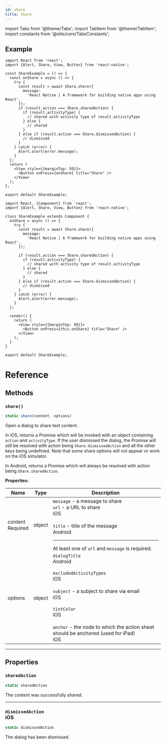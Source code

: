 ```yaml
---
id: share
title: Share
---
```


import Tabs from '@theme/Tabs'; import TabItem from '@theme/TabItem'; import constants from '@site/core/TabsConstants';

## Example

<Tabs groupId="syntax" defaultValue={constants.defaultSyntax} values={constants.syntax}>
<TabItem value="functional">

```SnackPlayer name=Function%20Component%20Example&supportedPlatforms=ios,android
import React from 'react';
import {Alert, Share, View, Button} from 'react-native';

const ShareExample = () => {
  const onShare = async () => {
    try {
      const result = await Share.share({
        message:
          'React Native | A framework for building native apps using React',
      });
      if (result.action === Share.sharedAction) {
        if (result.activityType) {
          // shared with activity type of result.activityType
        } else {
          // shared
        }
      } else if (result.action === Share.dismissedAction) {
        // dismissed
      }
    } catch (error) {
      Alert.alert(error.message);
    }
  };
  return (
    <View style={{marginTop: 50}}>
      <Button onPress={onShare} title="Share" />
    </View>
  );
};

export default ShareExample;
```

</TabItem>
<TabItem value="classical">

```SnackPlayer name=Class%20Component%20Example&supportedPlatforms=ios,android
import React, {Component} from 'react';
import {Alert, Share, View, Button} from 'react-native';

class ShareExample extends Component {
  onShare = async () => {
    try {
      const result = await Share.share({
        message:
          'React Native | A framework for building native apps using React',
      });

      if (result.action === Share.sharedAction) {
        if (result.activityType) {
          // shared with activity type of result.activityType
        } else {
          // shared
        }
      } else if (result.action === Share.dismissedAction) {
        // dismissed
      }
    } catch (error) {
      Alert.alert(error.message);
    }
  };

  render() {
    return (
      <View style={{marginTop: 50}}>
        <Button onPress={this.onShare} title="Share" />
      </View>
    );
  }
}

export default ShareExample;
```

</TabItem>
</Tabs>

# Reference

## Methods

### `share()`

```jsx
static share(content, options)
```

Open a dialog to share text content.

In iOS, returns a Promise which will be invoked with an object containing `action` and `activityType`. If the user dismissed the dialog, the Promise will still be resolved with action being `Share.dismissedAction` and all the other keys being undefined. Note that some share options will not appear or work on the iOS simulator.

In Android, returns a Promise which will always be resolved with action being `Share.sharedAction`.

**Properties:**

| Name                                                         | Type   | Description                                                                                                                                                                                                                                                                                                                                                              |
| ------------------------------------------------------------ | ------ | ------------------------------------------------------------------------------------------------------------------------------------------------------------------------------------------------------------------------------------------------------------------------------------------------------------------------------------------------------------------------ |
| content <div className="label basic required">Required</div> | object | `message` - a message to share<br/>`url` - a URL to share <div class="label ios">iOS</div><br/>`title` - title of the message <div class="label android">Android</div><hr/>At least one of `url` and `message` is required.                                                                                                                                              |
| options                                                      | object | `dialogTitle` <div class="label android">Android</div><br/>`excludedActivityTypes` <div class="label ios">iOS</div><br/>`subject` - a subject to share via email <div class="label ios">iOS</div><br/>`tintColor` <div class="label ios">iOS</div><br/>`anchor` - the node to which the action sheet should be anchored (used for iPad) <div class="label ios">iOS</div> |

---

## Properties

### `sharedAction`

```jsx
static sharedAction
```

The content was successfully shared.

---

### `dismissedAction` <div class="label ios">iOS</div>

```jsx
static dismissedAction
```

The dialog has been dismissed.
